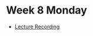 # Week 8 Monday
- [Lecture Recording](https://drive.google.com/file/d/1KF1TvpoD4-zGvjOvBgt6pD31L_XKZbDL/view?usp=sharing)